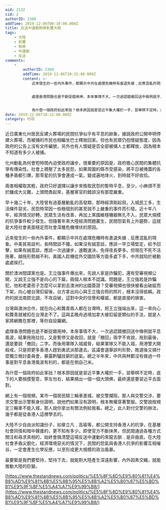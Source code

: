 ```yaml
---
aid: 2132
cid: 2
authorID: 2360
addTime: 2019-12-06T00:30:00.000Z
title: 反送中運動勢將影響大陸
tags:
    - 大陸
    - 影響
    - 勢將
    - 中運動
    - 反送
comments:
    -
        authorID: 2360
        addTime: 2019-12-06T10:15:00.000Z
        content: >-
            近來發生的一些內外事件，都顯示中共在處理危機時有進退失據﹑反應混亂的現象。中美貿易談判，長時間談不攏，如果沒有誠意談，應該一早立場堅定，給予回擊，如果有誠意談，應該一次過讓步，速戰速決，免得夜長夢多。但現在不死不活拖著，越拖形勢越不利，美國人趁機從外交國防等方面多處下手，中共就陷於被動處處挨打。


            處理香港問題也是不斷捉錯用神，本來事情不大，一次過認錯撤回送中條例就平息風波，結果拖拖拉拉，又是暫停又是收回，就是「撤回」兩字不肯說，拖到最後，還是要說「撤回」二字。而後用軍隊入城威脅，結果軍隊又不能入城，用港警大開殺戒，只是把更多香港人趕到勇武派那邊去。區議會選舉誤判形勢，敗選後又搞什麼獨立檢討委員會，暴露黔驢技窮的底氣。總之半年來，中共與林鄭沒有做過一件事是對平息香港風波有利的，都是在倒自己米。


            為什麼一個政府如此笨拙？根本原因就是習近平集大權於一手，習舉棋不定時，底下的人要揣摸聖意，寧左勿右，結果搞出一個一個大頭佛，最終還是要習近平去面對。
date: 2019-12-06T10:15:00.000Z
category: 时政
---
```


近日廣東化州居民反建火葬場的民間抗爭似乎有平息的跡象，據說政府公開申明停建火葬場，而被捕的市民也相繼坐巴士釋放回家。但也有民眾仍抱懷疑態度，因為政府的公告上沒有文件編號，另外也有人懷疑是否全部被捕人士都釋放，因為根本不知道有多少人被捕。

化州動亂為何會短時間內迫使政府讓步，很重要的原因是，政府擔心民間的集體抗爭有傳染性。社會上積壓了太多民怨，如果周圍的縣市受感染，將平日被掩蓋的各種矛盾都引爆，那零星的抗爭會連成一氣，變成遍地烽火，到時就不好收拾。

兩害相權取其輕，政府只好選擇以讓步來換取民怨的暫時平息，至少，小麻煩不至於釀成大災難，上頭問責起來，基層黨官的錯誤沒有那麼嚴重。

早十幾二十年，大陸曾有過基層動亂的高發期，那時經濟剛起飛，入城民工多，生活條件惡劣，民怨時常因一些極個別的甚至說不上嚴重的事件而引發。近十年八年，經濟情況好轉，民眾生活有改善，再加上黨國維穩機器無孔不入，民眾大規模的抗爭事件較少發生。但隨著年來大陸經濟問題叢生，民間怨氣有上升趨勢，這就是大陸社會表面穩定而社會深層危機埋伏的原因。

近來發生的一些內外事件，都顯示中共在處理危機時有進退失據﹑反應混亂的現象。中美貿易談判，長時間談不攏，如果沒有誠意談，應該一早立場堅定，給予回擊，如果有誠意談，應該一次過讓步，速戰速決，免得夜長夢多。但現在不死不活拖著，越拖形勢越不利，美國人趁機從外交國防等方面多處下手，中共就陷於被動處處挨打。

關於澳洲間諜案也是。王立強事件爆出來，先說人家是詐騙犯，還有受審視頻公開，又說王立強不是向心的下屬，兩個人根本不認識。問題是，王立強若是詐騙犯，他和老婆孩子怎麼可以拿到去澳洲的出國簽證？受審視頻也很快被看出破綻而下架，向心被台灣扣留後，台方拿出向心與王立強合照的照片，根本沒得抵賴。政府的說法南腔北調，不攻自破，這對中央的信譽和權威，都是直接的損害。

台灣與澳洲合作，就在向心和龔青兩人都在台灣時，把王立強端出來，這一來向心和龔青就被扣在台灣走不了。這與孟晚舟過境加拿大被扣留是類似的手法，就是人家將網撒在那裡，等你自投羅網。

處理香港問題也是不斷捉錯用神，本來事情不大，一次過認錯撤回送中條例就平息風波，結果拖拖拉拉，又是暫停又是收回，就是「撤回」兩字不肯說，拖到最後，還是要說「撤回」二字。而後用軍隊入城威脅，結果軍隊又不能入城，用港警大開殺戒，只是把更多香港人趕到勇武派那邊去。區議會選舉誤判形勢，敗選後又搞什麼獨立檢討委員會，暴露黔驢技窮的底氣。總之半年來，中共與林鄭沒有做過一件事是對平息香港風波有利的，都是在倒自己米。

為什麼一個政府如此笨拙？根本原因就是習近平集大權於一手，習舉棋不定時，底下的人要揣摸聖意，寧左勿右，結果搞出一個一個大頭佛，最終還是要習近平去面對。

網上有一個視頻，某市一個居民騎三輪車進城，被交警攔阻，那人與交警交涉，要求交警出示警察身份證明，說他們如果沒有證明，根本無權穿著警服。交警說按規定三輪車不能入城，那人說你拿出有關法例給我看。總之，此人對付交警的辦法，幾乎都是從香港人這裡學去的。

大陸不少自由派知識份子，如章立凡﹑高瑜等，都公開支持香港人的抗爭，在基層社會同情和暗中聲援的，更不知有多少。即使官方不斷抹黑，但民間通過各種方式關注和尋求真相的，始終會搞清楚這場反送中運動的來龍去脈﹑是非曲直。在大陸社會矛盾尖銳化，經濟環境惡劣的情況下，民間的怨氣與香港人抗爭的影響互相催谷，一定會產生化學反應，以至形成更大規模的政治風暴。

最要緊是我們要堅持，堅持下去，就能對大陸產生深遠影響，內外因素交織，就能推動大陸的巨變。

[https://www.thestandnews.com/politics/%E5%8F%8D%E9%80%81%E4%B8%AD%E9%81%8B%E5%8B%95%E5%8B%A2%E5%B0%87%E5%BD%B1%E9%9F%BF%E5%A4%A7%E9%99%B8/](https://www.thestandnews.com/politics/%E5%8F%8D%E9%80%81%E4%B8%AD%E9%81%8B%E5%8B%95%E5%8B%A2%E5%B0%87%E5%BD%B1%E9%9F%BF%E5%A4%A7%E9%99%B8/)

